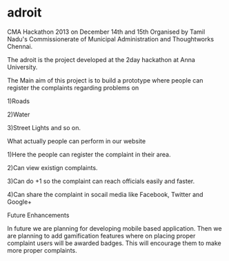 adroit
======
CMA Hackathon 2013 on December 14th and 15th Organised by Tamil Nadu's Commissionerate of Municipal Administration and Thoughtworks Chennai.

The adroit is the project developed at the 2day hackathon at Anna University.

The Main aim of this project is to build a prototype where people can register the complaints regarding problems on

  1)Roads

  2)Water

  3)Street Lights
and so on.

What actually people can perform in our website

1)Here the people can register the complaint in their area.

2)Can view existign complaints.

3)Can do +1 so the complaint can reach officials easily and faster.

4)Can share the complaint in socail media like Facebook, Twitter and Google+

Future Enhancements

In future we are planning for developing mobile based application. Then we are planning to add gamification features where on placing proper complaint users will be awarded badges. This will encourage them to make more proper complaints.
